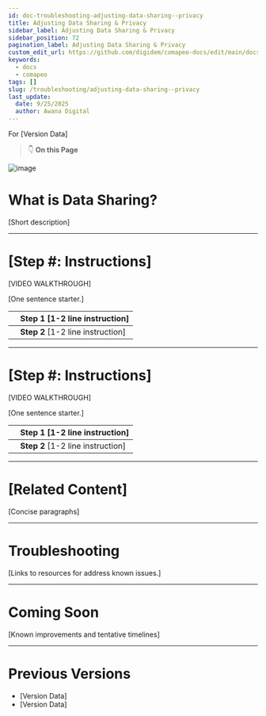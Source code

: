 ```yaml
---
id: doc-troubleshooting-adjusting-data-sharing--privacy
title: Adjusting Data Sharing & Privacy
sidebar_label: Adjusting Data Sharing & Privacy
sidebar_position: 72
pagination_label: Adjusting Data Sharing & Privacy
custom_edit_url: https://github.com/digidem/comapeo-docs/edit/main/docs/troubleshooting/adjusting-data-sharing--privacy.md
keywords:
  - docs
  - comapeo
tags: []
slug: /troubleshooting/adjusting-data-sharing--privacy
last_update:
  date: 9/25/2025
  author: Awana Digital
---
```


For [Version Data]


> 👇 **On this Page**


![image](/images/adjustingdatasharing_0.png)


# What is Data Sharing?


[Short description]


---


# [Step #: Instructions]


[VIDEO WALKTHROUGH]


[One sentence starter.]


|   | Step 1 [1-2 line instruction]     |
| - | --------------------------------- |
|   | **Step 2** [1-2 line instruction] |


---


# [Step #: Instructions]


[VIDEO WALKTHROUGH]


[One sentence starter.]


|   | Step 1 [1-2 line instruction]     |
| - | --------------------------------- |
|   | **Step 2** [1-2 line instruction] |


---


# [Related Content]


[Concise paragraphs]


---


# Troubleshooting


[Links to resources for address known issues.]


---


# Coming Soon


[Known improvements and tentative timelines]


---


# Previous Versions

- [Version Data]
- [Version Data]
